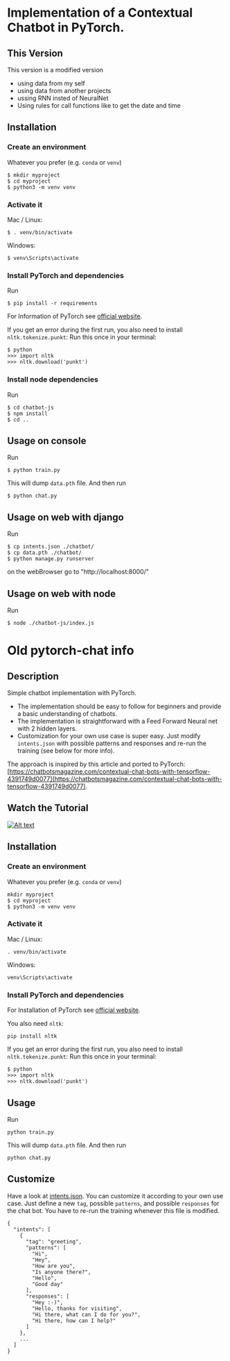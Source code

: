 # Implementation of a Contextual Chatbot in PyTorch.  
## This Version 
This version is a modified version 
- using data from my self
- using data from another projects
- ussing RNN insted of NeuralNet
- Using rules for call functions like to get the date and time


## Installation

### Create an environment
Whatever you prefer (e.g. `conda` or `venv`)
```console
$ mkdir myproject
$ cd myproject
$ python3 -m venv venv
```

### Activate it
Mac / Linux:
```console
$ . venv/bin/activate
```
Windows:
```console
$ venv\Scripts\activate
```
### Install PyTorch and dependencies
Run
 ```console
$ pip install -r requirements
 ```


For Information of PyTorch see [official website](https://pytorch.org/).


If you get an error during the first run, you also need to install `nltk.tokenize.punkt`:
Run this once in your terminal:
 ```console
$ python
>>> import nltk
>>> nltk.download('punkt')
```

### Install node dependencies
Run
 ```console
$ cd chatbot-js
$ npm install
$ cd ..
```

## Usage on console
Run
```console
$ python train.py
```
This will dump `data.pth` file. And then run
```console
$ python chat.py
```

## Usage on web with django
Run
```console
$ cp intents.json ./chatbot/
$ cp data.pth ./chatbot/
$ python manage.py runserver
```
on the webBrowser go to "http://localhost:8000/"


## Usage on web with node
Run
```console
$ node ./chatbot-js/index.js
```


# Old pytorch-chat info
## Description

Simple chatbot implementation with PyTorch.

- The implementation should be easy to follow for beginners and provide a basic understanding of chatbots.
- The implementation is straightforward with a Feed Forward Neural net with 2 hidden layers.
- Customization for your own use case is super easy. Just modify `intents.json` with possible patterns and responses and re-run the training (see below for more info).

The approach is inspired by this article and ported to PyTorch: [https://chatbotsmagazine.com/contextual-chat-bots-with-tensorflow-4391749d0077](https://chatbotsmagazine.com/contextual-chat-bots-with-tensorflow-4391749d0077).

## Watch the Tutorial
[![Alt text](https://img.youtube.com/vi/RpWeNzfSUHw/hqdefault.jpg)](https://www.youtube.com/watch?v=RpWeNzfSUHw&list=PLqnslRFeH2UrFW4AUgn-eY37qOAWQpJyg)

## Installation

### Create an environment
Whatever you prefer (e.g. `conda` or `venv`)
```console
mkdir myproject
$ cd myproject
$ python3 -m venv venv
```

### Activate it
Mac / Linux:
```console
. venv/bin/activate
```
Windows:
```console
venv\Scripts\activate
```
### Install PyTorch and dependencies

For Installation of PyTorch see [official website](https://pytorch.org/).

You also need `nltk`:
 ```console
pip install nltk
 ```

If you get an error during the first run, you also need to install `nltk.tokenize.punkt`:
Run this once in your terminal:
 ```console
$ python
>>> import nltk
>>> nltk.download('punkt')
```

## Usage
Run
```console
python train.py
```
This will dump `data.pth` file. And then run
```console
python chat.py
```
## Customize
Have a look at [intents.json](intents.json). You can customize it according to your own use case. Just define a new `tag`, possible `patterns`, and possible `responses` for the chat bot. You have to re-run the training whenever this file is modified.
```console
{
  "intents": [
    {
      "tag": "greeting",
      "patterns": [
        "Hi",
        "Hey",
        "How are you",
        "Is anyone there?",
        "Hello",
        "Good day"
      ],
      "responses": [
        "Hey :-)",
        "Hello, thanks for visiting",
        "Hi there, what can I do for you?",
        "Hi there, how can I help?"
      ]
    },
    ...
  ]
}
```
